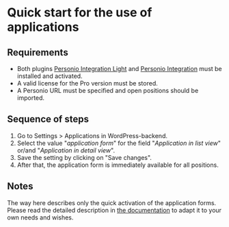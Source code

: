 # Quick start for the use of applications

## Requirements

* Both plugins [Personio Integration Light](https://wordpress.org/plugins/personio-integration-light/) and [Personio Integration](https://laolaweb.com/en/plugins/personio-wordpress-plugin/) must be installed and activated.
* A valid license for the Pro version must be stored.
* A Personio URL must be specified and open positions should be imported.

## Sequence of steps

1. Go to Settings > Applications in WordPress-backend.
2. Select the value "_application form_" for the field "_Application in list view_" or/and "_Application in detail view_".
3. Save the setting by clicking on "Save changes".
4. After that, the application form is immediately available for all positions.

## Notes

The way here describes only the quick activation of the application forms. Please read the detailed description in [the documentation](documentation.md) to adapt it to your own needs and wishes.
